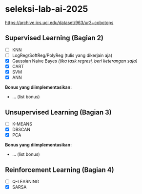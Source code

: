 # seleksi-lab-ai-2025

https://archive.ics.uci.edu/dataset/963/ur3+cobotops

## Supervised Learning (Bagian 2)
- [ ] KNN
- [ ] LogReg/SoftReg/PolyReg (tulis yang dikerjain aja)
- [x] Gaussian Naive Bayes *(jika task regresi, beri keterangan saja)*
- [x] CART
- [x] SVM
- [x] ANN

**Bonus yang diimplementasikan:**
- … (list bonus)

## Unsupervised Learning (Bagian 3)
- [ ] K-MEANS
- [x] DBSCAN
- [x] PCA

**Bonus yang diimplementasikan:**
- … (list bonus)

## Reinforcement Learning (Bagian 4)
- [ ] Q-LEARNING
- [x] SARSA